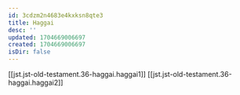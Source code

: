 ```yaml
---
id: 3cdzm2n4683e4kxksn8qte3
title: Haggai
desc: ''
updated: 1704669006697
created: 1704669006697
isDir: false
---
```

[[jst.jst-old-testament.36-haggai.haggai1]]
[[jst.jst-old-testament.36-haggai.haggai2]]
